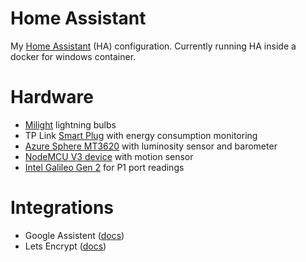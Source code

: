 # Home Assistant

My [Home Assistant](https://www.home-assistant.io/) (HA) configuration. Currently running HA inside a docker for windows container.

# Hardware

- [Milight](https://www.milight.com/) lightning bulbs
- TP Link [Smart Plug](https://www.tp-link.com/en/home-networking/smart-plug/hs110/) with energy consumption monitoring
- [Azure Sphere MT3620](https://www.avnet.com/shop/us/products/avnet-engineering-services/aes-ms-mt3620-sk-g-3074457345636825680/) with luminosity sensor and barometer
- [NodeMCU V3 device](https://www.instructables.com/id/Getting-Started-With-ESP8266LiLon-NodeMCU-V3Flashi/) with motion sensor
- [Intel Galileo Gen 2](https://www.arduino.cc/en/ArduinoCertified/IntelGalileoGen2) for P1 port readings

# Integrations

- Google Assistent ([docs](https://www.home-assistant.io/integrations/google_assistant/))
- Lets Encrypt ([docs](https://www.home-assistant.io/docs/ecosystem/certificates/lets_encrypt/))
